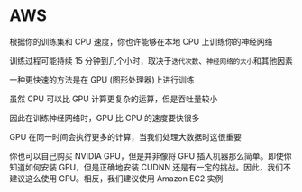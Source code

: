 # AWS

根据你的训练集和 CPU 速度，你也许能够在本地 CPU 上训练你的神经网络

训练过程可能持续 15 分钟到几个小时，取决于`迭代次数`、`神经网络的大小`和其他因素

一种更快速的方法是在 GPU (图形处理器)上进行训练

虽然 CPU 可以比 GPU 计算更复杂的运算，但是吞吐量较小

因此在训练神经网络时，GPU 比 CPU 的速度要快很多

GPU 在同一时间会执行更多的计算，当我们处理大数据时这很重要

你也可以自己购买 NVIDIA GPU，但是并非像将 GPU 插入机器那么简单。即使你知道如何安装 GPU，但是正确地安装 CUDNN 还是有一定的挑战。因此，我们不建议这么使用 GPU。相反，我们建议使用 Amazon EC2 实例

